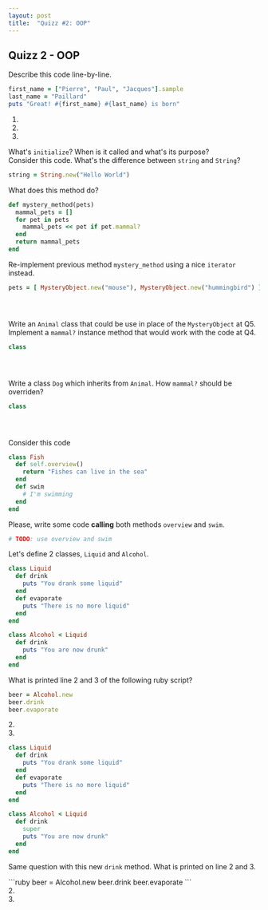```yaml
---
layout: post
title:  "Quizz #2: OOP"
---
```


<h2>Quizz 2 - OOP</h2>

<div class="question">
  Describe this code line-by-line.
</div>

```ruby
first_name = ["Pierre", "Paul", "Jacques"].sample
last_name = "Paillard"
puts "Great! #{first_name} #{last_name} is born"
```
<div class="answer">
  <ol>
    <li></li>
    <li></li>
    <li></li>
  </ol>
</div>

<div class="question">
  What's <code>initialize</code>? When is it called and what's its purpose?
</div>
<div class="big answer">

</div>

<div class="question">
  Consider this code. What's the difference between <code>string</code> and <code>String</code>?
</div>

```ruby
string = String.new("Hello World")
```

<div class="answer"></div>

<div class="question">
  What does this method do?
</div>

```ruby
def mystery_method(pets)
  mammal_pets = []
  for pet in pets
    mammal_pets << pet if pet.mammal?
  end
  return mammal_pets
end
```

<div class="answer">

</div>

<div class="question">
  Re-implement previous method <code>mystery_method</code> using a nice <code>iterator</code> instead.
</div>

```ruby
pets = [ MysteryObject.new("mouse"), MysteryObject.new("hummingbird") ]





```

<div style="page-break-after:always;"></div>

<div class="question">
Write an <code>Animal</code> class that could be use in place of the <code>MysteryObject</code> at Q5. Implement
a <code>mammal?</code> instance method that would work with the code at Q4.
</div>

```ruby
class





```

<div class="question">
  Write a class <code>Dog</code> which inherits from <code>Animal</code>. How <code>mammal?</code> should be overriden?
</div>

```ruby
class





```

<div class="question">
  Consider this code
</div>

```ruby
class Fish
  def self.overview()
    return "Fishes can live in the sea"
  end
  def swim
    # I'm swimming
  end
end
```

<p>Please, write some code <strong>calling</strong> both methods <code>overview</code> and <code>swim</code>.</p>


```ruby
# TODO: use overview and swim


````

<div class="question">
  Let's define 2 classes, <code>Liquid</code> and <code>Alcohol</code>.
</div>

```ruby
class Liquid
  def drink
    puts "You drank some liquid"
  end
  def evaporate
    puts "There is no more liquid"
  end
end

class Alcohol < Liquid
  def drink
    puts "You are now drunk"
  end
end
```

<p>What is printed line 2 and 3 of the following ruby script?</p>

```ruby
beer = Alcohol.new
beer.drink
beer.evaporate
```

<div class="answer">
  2.<br />
  3.
</div>

```ruby
class Liquid
  def drink
    puts "You drank some liquid"
  end
  def evaporate
    puts "There is no more liquid"
  end
end

class Alcohol < Liquid
  def drink
    super
    puts "You are now drunk"
  end
end
```
<p>Same question with this new <code>drink</code> method. What is printed on line 2 and 3.</p>
```ruby
beer = Alcohol.new
beer.drink
beer.evaporate
```

<div class="answer">
  2.<br />
  3.
</div>

